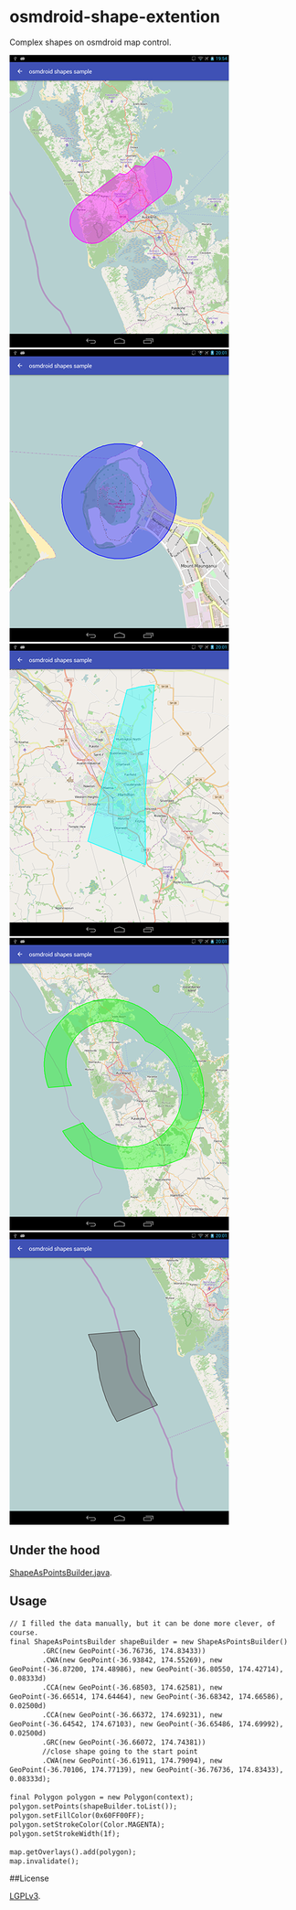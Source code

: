 # osmdroid-shape-extention
Complex shapes on osmdroid map control.

<pre><code><img src="media/device-2016-04-01-195435.png" height="512px" width="384px"> <img src="media/device-2016-04-01-200104.png" height="512px" width="384px"> <img src="media/device-2016-04-01-200128.png" height="512px" width="384px"> <img src="media/device-2016-04-01-200138.png" height="512px" width="384px"> <img src="media/device-2016-04-01-200147.png" height="512px" width="384px"></code></pre>

## Under the hood

[ShapeAsPointsBuilder.java](osmdroid-shape-extention-lib/src/main/java/com/github/lassana/osmdroid_shape_extention/ShapeAsPointsBuilder.java).

## Usage

    // I filled the data manually, but it can be done more clever, of course.
    final ShapeAsPointsBuilder shapeBuilder = new ShapeAsPointsBuilder()
            .GRC(new GeoPoint(-36.76736, 174.83433))
            .CWA(new GeoPoint(-36.93842, 174.55269), new GeoPoint(-36.87200, 174.48986), new GeoPoint(-36.80550, 174.42714), 0.08333d)
            .CCA(new GeoPoint(-36.68503, 174.62581), new GeoPoint(-36.66514, 174.64464), new GeoPoint(-36.68342, 174.66586), 0.02500d)
            .CCA(new GeoPoint(-36.66372, 174.69231), new GeoPoint(-36.64542, 174.67103), new GeoPoint(-36.65486, 174.69992), 0.02500d)
            .GRC(new GeoPoint(-36.66072, 174.74381))
            //close shape going to the start point
            .CWA(new GeoPoint(-36.61911, 174.79094), new GeoPoint(-36.70106, 174.77139), new GeoPoint(-36.76736, 174.83433), 0.08333d);

    final Polygon polygon = new Polygon(context);
    polygon.setPoints(shapeBuilder.toList());
    polygon.setFillColor(0x60FF00FF);
    polygon.setStrokeColor(Color.MAGENTA);
    polygon.setStrokeWidth(1f);
    
    map.getOverlays().add(polygon);
    map.invalidate();
    
##License

[LGPLv3](LICENSE).
